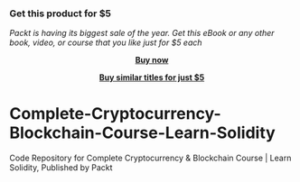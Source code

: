 
### Get this product for $5

<i>Packt is having its biggest sale of the year. Get this eBook or any other book, video, or course that you like just for $5 each</i>


<b><p align='center'>[Buy now](https://packt.link/9781839211096)</p></b>


<b><p align='center'>[Buy similar titles for just $5](https://subscription.packtpub.com/search)</p></b>


# Complete-Cryptocurrency-Blockchain-Course-Learn-Solidity
Code Repository for Complete Cryptocurrency &amp; Blockchain Course | Learn Solidity, Published by Packt
